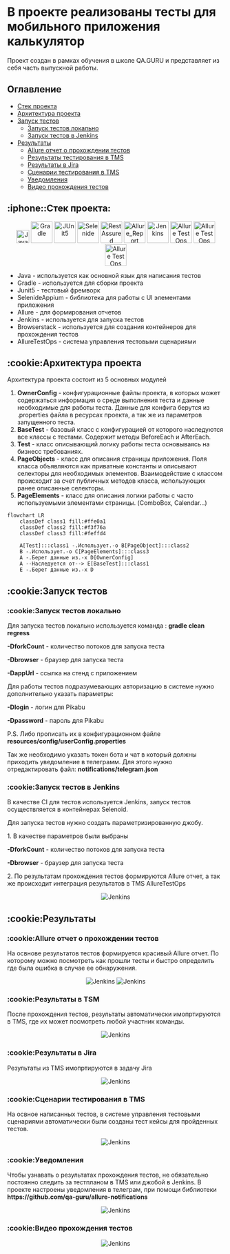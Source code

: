 <h1>В проекте реализованы тесты для мобильного приложения калькулятор</h1>
Проект создан в рамках обучения в школе QA.GURU и представляет из себя часть выпускной работы.

## Оглавление
+ [Стек проекта](#projectStack)
+ [Архитектура проекта](#projectArchitecture)
+ [Запуск тестов](#runningTests)
    + [Запуск тестов локально](#runningTestsLocal)
    + [Запуск тестов в Jenkins](#runningTestsJenkins)
+ [Результаты](#results)
  + [Allure отчет о прохождении тестов](#resultsAllure)
  + [Результаты тестирования в TMS](#resultInTms)
  + [Результаты в Jira](#resultsInJira)
  + [Сценарии тестирования в TMS](#testCaseInTms)
  + [Уведомления](#resultNotification)
  + [Видео прохождения тестов](#resultVideo)

    
<h2><a name='projectStack'>:iphone::Стек проекта:</a></h2>
<p align="center">
    <a href="#"><img title="Java" src="https://github.com/NikitaDanshin415/NikitaDanshin415/blob/main/logo/java.svg" width="30px"/></a>
    <a href="#"><img title="Gradle" src="https://github.com/NikitaDanshin415/NikitaDanshin415/blob/main/logo/Gradle.svg" width="50px"/></a>
    <a href="#"><img title="JUnit5" src="https://github.com/NikitaDanshin415/NikitaDanshin415/blob/main/logo/JUnit5.svg" width="50px"/></a>
    <a href="#"><img title="Selenide" src="https://github.com/NikitaDanshin415/NikitaDanshin415/blob/main/logo/Selenide.svg" width="50px"/></a>
    <a href="#"><img title="RestAssured" src="https://github.com/NikitaDanshin415/NikitaDanshin415/blob/main/logo/Rest-Assured.svg" width="50px"/></a>
    <a href="#"><img title="Allure_Report" src="https://github.com/NikitaDanshin415/NikitaDanshin415/blob/main/logo/Allure_Report.svg" width="50px"/></a>
    <a href="#"><img title="Jenkins" src="https://github.com/NikitaDanshin415/NikitaDanshin415/blob/main/logo/Jenkins.svg" width="50px"/></a>
    <a href="#"><img title="Allure Test Ops" src="https://github.com/NikitaDanshin415/NikitaDanshin415/blob/main/logo/AllureTestOps.svg" width="50px"/></a>
    <a href="#"><img title="Allure Test Ops" src="https://github.com/NikitaDanshin415/NikitaDanshin415/blob/main/logo/Browserstack.svg" width="50px"/></a>
    <a href="#"><img title="Allure Test Ops" src="https://github.com/NikitaDanshin415/NikitaDanshin415/blob/main/logo/Appium.svg" width="50px"/></a>
</p>



<ul>
	<li>Java - используется как основной язык для написания тестов</li>
	<li>Gradle - используется для сборки проекта</li>
	<li>Junit5 - тестовый фремворк</li>
	<li>SelenideAppium - библиотека для работы с UI элементами приложения</li>
	<li>Allure - для формирования отчетов</li>
	<li>Jenkins - используется для запуска тестов</li>
	<li>Browserstack - используется для создания контейнеров для прохождения тестов</li>
	<li>AllureTestOps - система управления тестовыми сценариями</li>
</ul>



<h2>:cookie:<a name='projectArchitecture'>Архитектура проекта</a></h2>
Архитектура проекта состоит из 5 основных модулей
<ol>
    <li>
        <b>OwnerConfig</b> - конфигурационные файлы проекта, в которых может содержаться информация о среде выполнения теста и данные необходимые для работы теста.
        Данные для конфига берутся из .properties файла в ресурсах проекта, а так же из параметров запущенного теста.
    </li>
    <li>
        <b>BaseTest</b> - базовый класс с конфигурацией от которого наследуются все классы с тестами. Содержит методы BeforeEach и AfterEach.
    </li>
    <li>
        <b>Test</b> - класс описывающий логику работы теста основываясь на бизнесс требованиях.
    </li>
    <li>
        <b>PageObjects</b> - класс для описания страницы приложения. Поля класса объявляются как приватные константы и описывают селекторы для необходимых элементов.
        Взаимодействие с классом происходит за счет публичных методов класса, использующих ранее описанные селекторы.
    </li>
    <li>
        <b>PageElements</b> - класс для описания логики работы с часто используемыми элементами страницы. (ComboBox, Calendar...)
    </li>
</ol>

```mermaid
flowchart LR
    classDef class1 fill:#ffe0a1
    classDef class2 fill:#f3f76a
    classDef class3 fill:#feffd4
    
	A[Test]:::class1 -.Использует.-o B[PageObject]:::class2
	B -.Использует.-o C[PageElements]:::class3
	A -.Берет данные из.-x D[OwnerConfig]
	A --Наследуется от--> E[BaseTest]:::class1
	E -.Берет данные из.-x D
```

<h2>:cookie:<a name='runningTests'>Запуск тестов</a></h2>

<h3>:cookie:<a name='runningTestsLocal'>Запуск тестов локально</a></h3>

Для запуска тестов локально используется команда : <b>gradle clean regress</b>

<p><b>-DforkCount</b> - количество потоков для запуска теста</p>
<p><b>-Dbrowser</b> - браузер для запуска теста</p>
<p><b>-DappUrl</b> - ссылка на стенд с приложением</p>

Для работы тестов подразумевающих авторизацию в системе нужно дополнительно указать параметры:
<p><b>-Dlogin</b> - логин для Pikabu</p>
<p><b>-Dpassword</b> - пароль для Pikabu</p>
<p>P.S. Либо прописать их в конфигурационном файле <b>resources/config/userConfig.properties</b></p>

Так же необходимо указать токен бота и чат в который должны приходить уведомление в телеграмм. Для этого нужно
отредактировать файл: <b>notifications/telegram.json</b>


<h3>:cookie:<a name='runningTestsJenkins'>Запуск тестов в Jenkins</a></h3>
В качестве CI для тестов используется Jenkins, запуск тестов осуществляется в контейнерах Selenoid.

Для запуска тестов нужно создать параметризированную джобу. 
<p>1. В качестве параметров были выбраны</p>
<p><b>-DforkCount</b> - количество потоков для запуска теста</p>
<p><b>-Dbrowser</b> - браузер для запуска теста</p>

<p>2. По результатам прохождения тестов формируются Allure отчет, а так же происходит интеграция результатов в TMS AllureTestOps</p>

<p align="center">
    <img title="Jenkins" src="https://github.com/NikitaDanshin415/NikitaDanshin415/blob/main/diploma_1/1.PNG.png" />
</p>

<h2>:cookie:<a name='results'>Результаты</a></h2>
<h3>:cookie:<a name='resultsAllure'>Allure отчет о прохождении тестов</a></h3>
На освнове результатов тестов формируется красивый Allure отчет. По которому можно посмотреть как прошли тесты и быстро определить
где была ошибка в случае ее обнаружения.

<p align="center">
    <img title="Jenkins" src="https://github.com/NikitaDanshin415/NikitaDanshin415/blob/main/diploma_1/2.PNG" />
    <img title="Jenkins" src="https://github.com/NikitaDanshin415/NikitaDanshin415/blob/main/diploma_1/4.PNG" />
</p>

<h3>:cookie:<a name='resultsInTms'>Результаты в TSM</a></h3>
После прохождения тестов, результаты автоматически имопртируются в TMS, где их может посмотреть любой участник команды.
<p align="center">
    <img title="Jenkins" src="https://github.com/NikitaDanshin415/NikitaDanshin415/blob/main/diploma_1/5.PNG" />
</p>

<h3>:cookie:<a name='resultsInJira'>Результаты в Jira</a></h3>
Результаты из TMS имопртируются в задачу Jira
<p align="center">
    <img title="Jenkins" src="https://github.com/NikitaDanshin415/NikitaDanshin415/blob/main/diploma_1/8.png" />
</p>

<h3>:cookie:<a name='testCaseInTms'>Сценарии тестирования в TMS</a></h3>
На освное написанных тестов, в системе управления тестовыми сценариями автоматически были созданы тест кейсы для пройденных тестов.
<p align="center">
    <img title="Jenkins" src="https://github.com/NikitaDanshin415/NikitaDanshin415/blob/main/diploma_1/6.PNG" />
</p>


<h3>:cookie:<a name='resultNotification'>Уведомления</a></h3>
Чтобы узнавать о результатах прохождения тестов, не обязательно постоянно следить за тестпланом в TMS или джобой в Jenkins.
В проекте настроены уведомления в телеграм, при помощи библиотеки <b>https://github.com/qa-guru/allure-notifications</b>

<p align="center">
    <img title="Jenkins" src="https://github.com/NikitaDanshin415/NikitaDanshin415/blob/main/diploma_1/7.PNG" />
</p>

<h3>:cookie:<a name='resultVideo'>Видео прохождения тестов</a></h3>
<p align="center">
    <img title="Jenkins" src="https://github.com/NikitaDanshin415/NikitaDanshin415/blob/main/diploma_3/848868182d66d878701aee934ac4072af6abec91.gif" />
</p>
